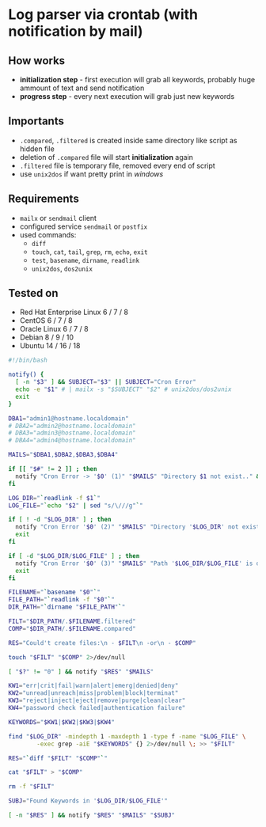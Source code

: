 # Log parser via crontab (with notification by mail)

## How works
 * **initialization step** - first execution will grab all keywords, probably huge ammount of text and send notification
 * **progress step** - every next execution will grab just new keywords
 
## Importants
 * `.compared`, `.filtered` is created inside same directory like script as hidden file
 * deletion of `.compared` file will start **initialization** again
 * `.filtered` file is temporary file, removed every end of script
 * use `unix2dos` if want pretty print in *windows*
 
## Requirements
 * `mailx` or `sendmail` client
 * configured service `sendmail` or `postfix`
 * used commands: 
   * `diff`
   * `touch`, `cat`, `tail`, `grep`, `rm`, `echo`, `exit`
   * `test`, `basename`, `dirname`, `readlink`
   * `unix2dos`, `dos2unix`

## Tested on
 - Red Hat Enterprise Linux 6 / 7 / 8
 - CentOS 6 / 7 / 8
 - Oracle Linux 6 / 7 / 8
 - Debian 8 / 9 / 10
 - Ubuntu 14 / 16 / 18

```bash
#!/bin/bash

notify() {
  [ -n "$3" ] && SUBJECT="$3" || SUBJECT="Cron Error"
  echo -e "$1" # | mailx -s "$SUBJECT" "$2" # unix2dos/dos2unix
  exit
}

DBA1="admin1@hostname.localdomain"
# DBA2="admin2@hostname.localdomain"
# DBA3="admin3@hostname.localdomain"
# DBA4="admin4@hostname.localdomain"

MAILS="$DBA1,$DBA2,$DBA3,$DBA4"

if [[ "$#" != 2 ]] ; then
  notify "Cron Error -> '$0' (1)" "$MAILS" "Directory $1 not exist.." && exit
fi

LOG_DIR="`readlink -f $1`"
LOG_FILE="`echo "$2" | sed "s/\///g"`"

if [ ! -d "$LOG_DIR" ] ; then
  notify "Cron Error '$0' (2)" "$MAILS" "Directory '$LOG_DIR' not exist.."
  exit
fi

if [ -d "$LOG_DIR/$LOG_FILE" ] ; then
  notify "Cron Error '$0' (3)" "$MAILS" "Path '$LOG_DIR/$LOG_FILE' is directory.."
  exit
fi

FILENAME="`basename "$0"`"
FILE_PATH="`readlink -f "$0"`"
DIR_PATH="`dirname "$FILE_PATH"`"

FILT="$DIR_PATH/.$FILENAME.filtered"
COMP="$DIR_PATH/.$FILENAME.compared"

RES="Could't create files:\n - $FILT\n -or\n - $COMP"

touch "$FILT" "$COMP" 2>/dev/null

[ "$?" != "0" ] && notify "$RES" "$MAILS"

KW1="err|crit|fail|warn|alert|emerg|denied|deny"
KW2="unread|unreach|miss|problem|block|terminat"
KW3="reject|inject|eject|remove|purge|clean|clear"
KW4="password check failed|authentication failure"

KEYWORDS="$KW1|$KW2|$KW3|$KW4"

find "$LOG_DIR" -mindepth 1 -maxdepth 1 -type f -name "$LOG_FILE" \
        -exec grep -aiE "$KEYWORDS" {} 2>/dev/null \; >> "$FILT"

RES="`diff "$FILT" "$COMP"`"

cat "$FILT" > "$COMP"

rm -f "$FILT"

SUBJ="Found Keywords in '$LOG_DIR/$LOG_FILE'"

[ -n "$RES" ] && notify "$RES" "$MAILS" "$SUBJ"
```
